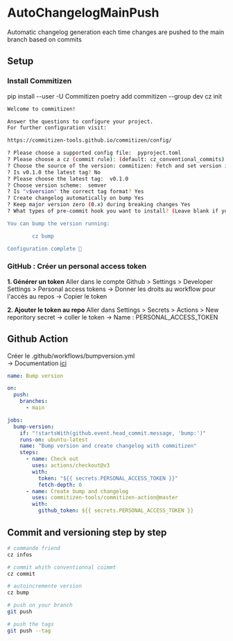 # AutoChangelogMainPush

Automatic changelog generation each time changes are pushed to the main branch based on commits

## Setup

### Install Commitizen

pip install --user -U Commitizen
poetry add commitizen --group dev
cz init

```sh
Welcome to commitizen!

Answer the questions to configure your project.
For further configuration visit:

https://commitizen-tools.github.io/commitizen/config/

? Please choose a supported config file:  pyproject.toml
? Please choose a cz (commit rule): (default: cz_conventional_commits) cz_conventional_commits
? Choose the source of the version: commitizen: Fetch and set version in commitizen config (default)
? Is v0.1.0 the latest tag? No
? Please choose the latest tag:  v0.1.0
? Choose version scheme:  semver
? Is "v$version" the correct tag format? Yes
? Create changelog automatically on bump Yes
? Keep major version zero (0.x) during breaking changes Yes
? What types of pre-commit hook you want to install? (Leave blank if you don't want to install) done

You can bump the version running:

        cz bump

Configuration complete 🚀
```

### GitHub : Créer un personal access token

**1. Générer un token**
Aller dans le compte Github > Settings > Developer Settings > Personal access tokens
-> Donner les droits au workflow pour l'accès au repos
-> Copier le token

**2. Ajouter le token au repo**
Aller dans Settings > Secrets > Actions > New reporitory secret
-> coller le token
-> Name : PERSONAL_ACCESS_TOKEN

## Github Action
Créer le .github/workflows/bumpversion.yml  
-> Documentation [ici](https://commitizen-tools.github.io/commitizen/tutorials/github_actions/)

```yml
name: Bump version

on:
  push:
    branches:
      - main

jobs:
  bump-version:
    if: "!startsWith(github.event.head_commit.message, 'bump:')"
    runs-on: ubuntu-latest
    name: "Bump version and create changelog with commitizen"
    steps:
      - name: Check out
        uses: actions/checkout@v3
        with:
          token: "${{ secrets.PERSONAL_ACCESS_TOKEN }}"
          fetch-depth: 0
      - name: Create bump and changelog
        uses: commitizen-tools/commitizen-action@master
        with:
          github_token: ${{ secrets.PERSONAL_ACCESS_TOKEN }}
```

## Commit and versioning step by step

```sh
# commande friend
cz infos

# commit whith conventionnal coimmt
cz commit

# autoincremente version
cz bump

# push on your branch
git push

# push the tags
git push --tag


```
